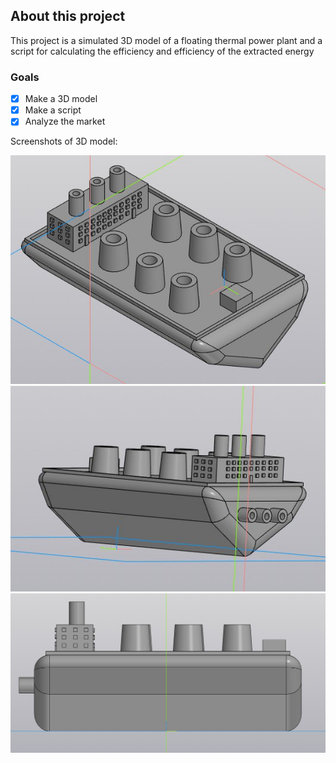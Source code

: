 ## About this project

This project is a simulated 3D model of a floating thermal power plant and a script for calculating the efficiency and efficiency of the extracted energy

### Goals

- [x] Make a 3D model
- [x] Make a script
- [x] Analyze the market

Screenshots of 3D model:

![ ](images/1.jpg  "main view")
![ ](images/2.jpg  "back view")
![ ](images/3.jpg  "front view")
